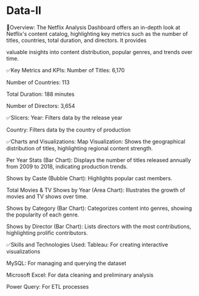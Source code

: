 # Data-II

🛑Overview:
The Netflix Analysis Dashboard offers an in-depth look at Netflix's content catalog, highlighting key metrics such as the number of titles, countries, total duration, and directors. It provides 

valuable insights into content distribution, popular genres, and trends over time.

✅Key Metrics and KPIs:
Number of Titles: 6,170

Number of Countries: 113

Total Duration: 188 minutes

Number of Directors: 3,654

✅Slicers:
Year: Filters data by the release year

Country: Filters data by the country of production

✅Charts and Visualizations:
Map Visualization: Shows the geographical distribution of titles, highlighting regional content strength.

Per Year Stats (Bar Chart): Displays the number of titles released annually from 2009 to 2018, indicating production trends.

Shows by Caste (Bubble Chart): Highlights popular cast members.

Total Movies & TV Shows by Year (Area Chart): Illustrates the growth of movies and TV shows over time.

Shows by Category (Bar Chart): Categorizes content into genres, showing the popularity of each genre.

Shows by Director (Bar Chart): Lists directors with the most contributions, highlighting prolific contributors.

✅Skills and Technologies Used:
Tableau: For creating interactive visualizations

MySQL: For managing and querying the dataset

Microsoft Excel: For data cleaning and preliminary analysis

Power Query: For ETL processes
